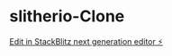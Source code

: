 # slitherio-Clone

[Edit in StackBlitz next generation editor ⚡️](https://stackblitz.com/~/github.com/FlixifyTVisbackformoregithub/slitherio-Clone)